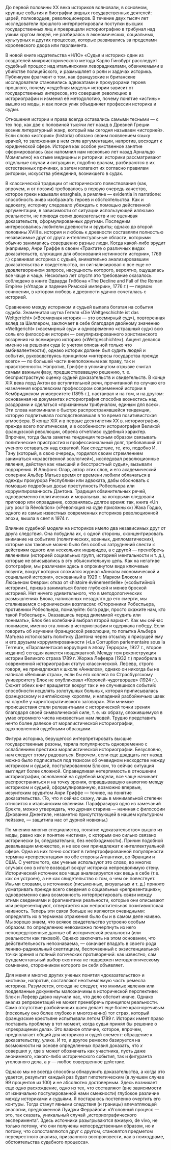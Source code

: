 До первой половины XX века историков волновали, в основном, крупные события и биографии видных государственных деятелей: царей, полководцев, революционеров. В течение двух тысяч лет исследователи прошлого интерпретировали поступки высших государственных лиц и превращали историографию в трибунал над узким кругом людей, не разбираясь в экономических, социальных, культурных и других процессах, которые развивались за пределами королевского двора или парламента.

В новой книге издательства «НЛО» «Судья и историк» один из создателей микроисторического метода Карло Гинзбург расследует судебный процесс над итальянскими леворадикалами, обвиняемыми в убийстве полицейского, и размышляет о роли и задачах историка. Публикуем фрагмент о том, как французские и британские исследователи становились адвокатами и прокурорами героев прошлого, почему «судебная модель» истории зависит от государственных интересов, кто совершил революцию в историографии и изменил её методологию, почему понятие «истины» вышло из моды, и как поиск улик объединяет профессии историка и судьи.

Отношения истории и права всегда оставались самыми тесными — с тех пор, как две с половиной тысячи лет назад в Древней Греции возник литературный жанр, который мы сегодня называем «историей». Если слово «история» (historia) обязано своим появлением языку врачей, то заложенная в нем сила аргументации, напротив, восходит к юридической сфере. История как особое умственное занятие сформировалась (как напомнил нам несколько лет назад Арнальдо Момильяно) на стыке медицины и риторики: историки рассматривают отдельные случаи и ситуации и, подобно врачам, разбираются в их естественных причинах, а затем излагают их согласно правилам риторики, искусства убеждения, возникшего в судах[‌](#).

В классической традиции от исторического повествования (как, впрочем, и от поэзии) требовалось в первую очередь качество, которое греки называли enargheia, а римляне — evidentia in narratione: способность живо изображать героев и обстоятельства. Как и адвокату, историку следовало убеждать с помощью действенной аргументации, в зависимости от ситуации использующей иллюзию реальности, не приводя своих доказательств и не оценивая доказательств, сформулированных другими[‌](#). Последним интересовались любители древности и эрудиты; однако до второй половины XVIII в. история и любовь к древности составляли полностью независимые друг от друга интеллектуальные области, которыми обычно занимались совершенно разные люди﻿[‌](#). Когда какой-либо эрудит (например, Анри Гриффе в своем «Трактате о различных видах доказательств, служащих для обоснования истинности истории», 1769 г.) сравнивал историка с судьей, внимательно анализировавшим доказательства и свидетельства, он сигнализировал о все еще не удовлетворенном запросе, насущность которого, вероятно, ощущалась все чаще и чаще. Несколько лет спустя это требование оказалось соблюдено в книге Эдварда Гиббона «The Decline and Fall of the Roman Empire» («Упадок и падение Римской империи», 1776 г.) — первом сочинении, в котором любовь к древности удачно сочеталась с историей[‌](#).

Сравнению между историком и судьей выпала богатая на события судьба. Знаменитая шутка Гегеля «Die Weltgeschichte ist das Weltgericht» («Всемирная история — это всемирный суд»), повторенная вслед за Шиллером, заключает в себе благодаря двойному значению «Weltgericht» («всемирный суд» и одновременно «страшный суд») всю соль его философии истории — секуляризированного христианского воззрения на всемирную историю («Weltgeschichte»)[‌](#). Акцент делался именно на решении суда (с учетом описанной только что амбивалентности), однако историк должен был судить людей и события, руководствуясь принципом «интересы государства прежде всего» — по большей части внеположным как праву, так и нравственности. Напротив, Гриффе в упомянутом отрывке считал самым важным фазу, предшествовавшую решению, т. е. беспристрастную оценку судьей доказательств и свидетельств. В конце XIX века лорд Актон во вступительной речи, прочитанной по случаю его назначения королевским профессором современной истории в Кембриджском университете (1895 г.), настаивал и на том, и на другом: основанная на документах историография способна вознестись над раздорами и сделаться «признанным трибуналом, единым для всех»[‌](#). Эти слова напоминали о быстро распространявшейся тенденции, которую подпитывала господствовавшая в то время позитивистская атмосфера. В конце XIX и в первые десятилетия XX в. историография, прежде всего политическая, и в особенности историография Великой французской революции, обрела отчетливо судебный характер[‌](#). Впрочем, тогда была заметна тенденция тесным образом связывать политические пристрастия и профессиональный долг, требовавший от ученого оставаться над схваткой. Как следствие, те, кто, подобно И. Тэну (который, в свою очередь, гордился своим стремлением заниматься «нравственной зоологией»), исследовал революционные явления, действуя как «высший и бесстрастный судья», вызывали подозрения. И Альфонс Олар, автор этих слов, и его академический соперник Альбер Матьез время от времени любили облачаться в одежды прокурора Республики или адвоката, дабы обосновать с помощью подробных досье преступность Робеспьера или коррумпированность Дантона. Традиция обвинительных речей, одновременно политических и моральных, за которыми следовали приговор или оправдание, сохранялась долгое время: так, книга «Un jury pour la Révolution» («Революция на суде присяжных») Жака Годшо, одного из самых известных современных историков революционной эпохи, вышла в свет в 1974 г[‌](#).

Влияние судебной модели на историков имело два независимых друг от друга следствия. Она побудила их, с одной стороны, сконцентрировать внимание на событиях (политических, военных, дипломатических), которые как таковые можно было без особых затруднений свести к действиям одного или нескольких индивидов, а с другой — пренебречь явлениями (историей социальных групп, историей ментальности и т. д.), которые не вписывались в эту объяснительную цепь. Как на негативе фотографии, мы различаем здесь в опрокинутом виде ключевые лозунги, вокруг которых сложился журнал «Анналы экономической и социальной истории», основанный в 1929 г. Марком Блоком и Люсьеном Февром: отказ от «histoire événementielle» («событийной истории»), призыв заниматься более глубокой и менее броской историей. Нет ничего удивительного, что в методологических размышлениях Блока, написанных незадолго до его смерти, мы сталкиваемся с ироническим возгласом: «Сторонники Робеспьера, противники Робеспьера, помилуйте: бога ради, просто скажите нам, кто такой Робеспьер». Оказавшись перед дилеммой «судить или понимать», Блок без колебаний выбрал второй вариант[‌](#). Как мы сейчас понимаем, именно эта линия в историографии и одержала победу. Если говорить об изучении Французской революции, то попытка Альбера Матьеза истолковать политику Дантона через отсылку к присущей ему и его друзьям коррумпированности («La Corruption parlementaire sous la Terreur», «Парламентская коррупция в эпоху Террора», 1927 г., второе издание) сегодня кажется неадекватной. Между тем реконструкция истории Великого страха 1789 г. Жоржа Лефевра (1932 г.) приобрела в современной историографии статус классической[‌](#). Лефевр, строго говоря, не принадлежал к школе «Анналов», однако он никогда бы не написал «Великий страх», если бы его коллега по Страсбургскому университету Блок не опубликовал «Королей-чудотворцев» (1924 г.)[‌](#). Сюжет обеих книг вращается вокруг так и не случившихся событий: способности исцелять золотушных больных, которая приписывалась французскому и английскому королям, и нападений разбойничьих шаек на службе у «аристократического заговора». Эти мнимые происшествия стали релевантными с исторической точки зрения благодаря своей символической силе, т. е. их образу, сложившемуся в умах огромного числа неизвестных нам людей. Трудно представить нечто более далекое от моралистической историографии, вдохновленной судебными образцами. 

Фигура историка, берущегося интерпретировать высшие государственные резоны, теряла популярность одновременно с ослаблением престижа моралистической историографии. Безусловно, нам следует этому радоваться. Впрочем, если еще двадцать лет назад можно было подписаться под тезисом об очевидном несходстве между историком и судьей, постулированном Блоком, то сейчас ситуация выглядит более сложной. Справедливая нетерпимость в отношении историографии, основанной на судебной модели, все чаще начинает распространяться и на точку зрения, оправдывавшую аналогию между историком и судьей, сформулированную, возможно впервые, иезуитским эрудитом Анри Гриффе — точнее, на понятие доказательства. (То, что я сейчас скажу, лишь в минимальной степени относится к итальянским явлениям. Парафразируя одно из замечаний Брехта, можно утверждать, что дурная старина — начиная с философии Джованни Джентиле, незаметно присутствующей в нашем культурном пейзаже, — защитила нас от дурной новизны[‌](#).)

По мнению многих специалистов, понятие «доказательство» вышло из моды, равно как и понятие «истина», с которым оно сильно связано исторически (и, следовательно, без необходимости). Причин подобной девальвации множество, и не все они принадлежат к интеллектуальной сфере. Одна из них точно состоит в гипертрофированной популярности термина «репрезентация» по обе стороны Атлантики, во Франции и США. С учетом того, как ученые используют это слово, во многих случаях оно в итоге возводит вокруг историка непреодолимую стену. Исторический источник все чаще анализируется как вещь в себе (т.е. как он устроен), а не как свидетельство о том, о чем он повествует. Иными словами, в источниках (письменных, визуальных и т. д.) принято усматривать прежде всего сведения о социальных «репрезентациях»; одновременно сама возможность интерпретировать связи между этими сведениями и фрагментами реальности, которые они описывают или репрезентируют, отвергается как непростительная позитивистская наивность[‌](#). Теперь эти связи больше не являются очевидными: определять их в терминах отражения было бы и в самом деле наивно. Мы хорошо знаем, что всякое свидетельство устроено особым образом: по определению невозможно почерпнуть из него непосредственные данные об исторической реальности (или реальности как таковой). Однако заключать на этом основании, что действительность непознаваема, — означает впадать в своего рода лениво-радикальный скептицизм, беспочвенный с экзистенциальной точки зрения и полный логических противоречий: как известно, сам фундаментальный выбор скептика не подвержен методологическому сомнению, сторонником которого он себя объявляет[‌](#).

Для меня и многих других ученых понятия «доказательство» и «истина», напротив, составляют неотъемлемую часть ремесла историка. Разумеется, отсюда не следует, что мнимые явления или подделанные документы малозначимы в исторической перспективе: Блок и Лефевр давно научили нас, что дело обстоит иначе. Однако анализ репрезентаций не может пренебречь принципом реальности. Само отсутствие разбойничьих шаек делает еще более красноречивым (поскольку оно более глубоко и многозначно) тот страх, который французские крестьяне испытывали летом 1789 г. Историк имеет право поставить проблему в тот момент, когда судья принял бы решение о «прекращении дела». Это важное отличие, которое, впрочем, предполагает общий для историков и судей элемент: обращение к доказательству, улике. И то, и другое ремесло базируется на возможности на основе определенных правил доказать, что _x_ совершил _y_, где _x_ может обозначать как участника, пусть даже анонимного, какого-либо исторического события, так и фигуранта уголовного дела, а _y_ — любое совершенное действие[‌](#).

Однако мы не всегда способны обнаружить доказательства, а когда это удается, результат каждый раз будет гипотетическим (в лучшем случае 99 процентов из 100) и не абсолютно достоверным[‌](#). Здесь возникает еще одно расхождение, одно из тех, что составляют (вне зависимости от изначально постулированной нами смежности) глубокое различие между историками и судьями. Я постараюсь постепенно очертить его контуры. Тогда станут явными следствия (и границы) впечатляющей аналогии, предложенной Луиджи Феррайоли: «Уголовный процесс — это, так сказать, уникальный случай „историографического эксперимента“. Здесь источники разыгрываются вживую, de vivo, не только потому, что они получены непосредственным образом, но и потому, что сопоставляются друг с другом, становятся предметом перекрестного анализа, призванного воспроизвести, как в психодраме, обстоятельства судебного процесса»[‌](#).
